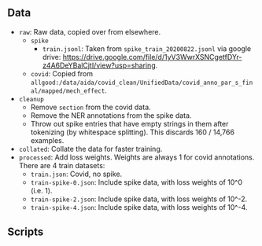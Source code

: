 ## Data

- `raw`: Raw data, copied over from elsewhere.
  - `spike`
    - `train.jsonl`: Taken from `spike_train_20200822.jsonl` via google drive: https://drive.google.com/file/d/1yV3WwrXSNCgetfDYr-z4A6DeYBalCjtI/view?usp=sharing.
  - `covid`: Copied from `allgood:/data/aida/covid_clean/UnifiedData/covid_anno_par_s_final/mapped/mech_effect`.
- `cleanup`
  - Remove `section` from the covid data.
  - Remove the NER annotations from the spike data.
  - Throw out spike entries that have empty strings in them after tokenizing (by whitespace splitting). This discards 160 / 14,766 examples.
- `collated`: Collate the data for faster training.
- `processed`: Add loss weights. Weights are always 1 for covid annotations. There are 4 train datasets:
  - `train.json`: Covid, no spike.
  - `train-spike-0.json`: Include spike data, with loss weights of 10^0 (i.e. 1).
  - `train-spike-2.json`: Include spike data, with loss weights of 10^-2.
  - `train-spike-4.json`: Include spike data, with loss weights of 10^-4.


## Scripts
